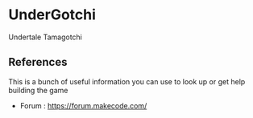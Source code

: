 # UnderGotchi

Undertale Tamagotchi


## References

This is a bunch of useful information you can use to look up or get help building the game

- Forum : https://forum.makecode.com/
